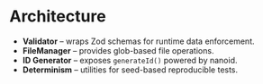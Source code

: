 # Architecture

- **Validator** – wraps Zod schemas for runtime data enforcement.
- **FileManager** – provides glob-based file operations.
- **ID Generator** – exposes `generateId()` powered by nanoid.
- **Determinism** – utilities for seed-based reproducible tests.
